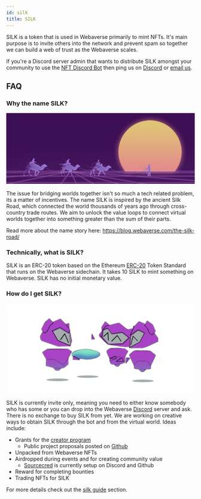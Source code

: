 ```yaml
---
id: silk
title: SILK
---
```


SILK is a token that is used in Webaverse primarily to mint NFTs. It's main purpose is to invite others into the network and prevent spam so together we can build a web of trust as the Webaverse scales.

If you're a Discord server admin that wants to distribute SILK amongst your community to use the [NFT Discord Bot](https://webaverse.com/discordbot) then ping us on [Discord](https://discord.gg/3byWubumSa) or [email us](mailto:hello@webaverse.com).

## FAQ

### Why the name SILK?

![](/img/silkroad.jpg)

The issue for bridging worlds together isn't so much a tech related problem, its a matter of incentives. The name SILK is inspired by the ancient Silk Road, which connected the world thousands of years ago through cross-country trade routes. We aim to unlock the value loops to connect virtual worlds together into something greater than the sum of their parts.

Read more about the name story here: https://blog.webaverse.com/the-silk-road/

### Technically, what is SILK?

SILK is an ERC-20 token based on the Ethereum [ERC-20](https://eips.ethereum.org/EIPS/eip-20) Token Standard that runs on the Webaverse sidechain. It takes 10 SILK to mint something on Webaverse. SILK has no initial monetary value.

### How do I get SILK?

![Silk bots 2](/img/silkbots2.png)

SILK is currently invite only, meaning you need to either know somebody who has some or you can drop into the Webaverse [Discord](https://discord.gg/VyneJY7) server and ask. There is no exchange to buy SILK from yet. We are working on creative ways to obtain SILK through the bot and from the virtual world. Ideas include:

- Grants for the [creator program](https://utc9pqk8vl1.typeform.com/to/rZp09YYu)
  - Public project proposals posted on [Github](https://github.com/webaverse/street-assets/issues)
- Unpacked from Webaverse NFTs
- Airdropped during events and for creating community value
  - [Sourcecred](https://sourcecred.io/) is currently setup on Discord and Github
- Reward for completing bounties
- Trading NFTs for SILK

For more details check out the [silk guide](../market/silk-guide) section.
